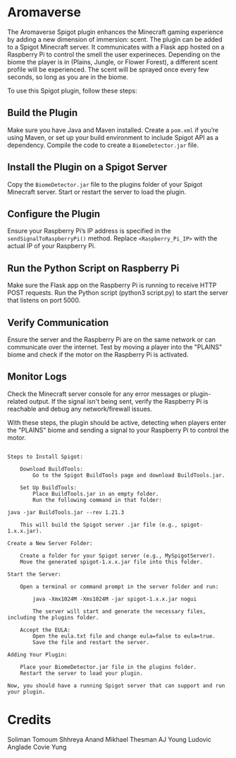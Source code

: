 # Aromaverse

The Aromaverse Spigot plugin enhances the Minecraft gaming experience by adding a new dimension of immersion: scent. The plugin can be added to a Spigot Minecraft server. It communicates with a Flask app hosted on a Raspberry Pi to control the smell the user experineces. Depending on the biome the player is in (Plains, Jungle, or Flower Forest), a different scent profile will be experienced. The scent will be sprayed once every few seconds, so long as you are in the biome.

To use this Spigot plugin, follow these steps:

## Build the Plugin
Make sure you have Java and Maven installed.
Create a `pom.xml` if you’re using Maven, or set up your build environment to include Spigot API as a dependency.
Compile the code to create a `BiomeDetector.jar` file.

## Install the Plugin on a Spigot Server
Copy the `BiomeDetector.jar` file to the plugins folder of your Spigot Minecraft server.
Start or restart the server to load the plugin.

## Configure the Plugin
Ensure your Raspberry Pi’s IP address is specified in the `sendSignalToRaspberryPi()` method. Replace `<Raspberry_Pi_IP>` with the actual IP of your Raspberry Pi.

## Run the Python Script on Raspberry Pi
Make sure the Flask app on the Raspberry Pi is running to receive HTTP POST requests.
Run the Python script (python3 script.py) to start the server that listens on port 5000.

## Verify Communication
Ensure the server and the Raspberry Pi are on the same network or can communicate over the internet.
Test by moving a player into the "PLAINS" biome and check if the motor on the Raspberry Pi is activated.

## Monitor Logs
Check the Minecraft server console for any error messages or plugin-related output.
If the signal isn't being sent, verify the Raspberry Pi is reachable and debug any network/firewall issues.

With these steps, the plugin should be active, detecting when players enter the "PLAINS" biome and sending a signal to your Raspberry Pi to control the motor.

~~~~~~~~~~~~~~~~~~~~~~~~~~~~~~~~~~~~~~~~~~~~~~~~~~~~~~~~~~~~~~~~~~~~~~~~~~~~~~~~~~~~~~~~~~~~~~~~~~~~~~~~~~~~~~~~~~~~~~~~~~~~~~~~~~~~~~~~~~~~~~~~~~~~~~~~~~~~~~~~

Steps to Install Spigot:

    Download BuildTools:
        Go to the Spigot BuildTools page and download BuildTools.jar.

    Set Up BuildTools:
        Place BuildTools.jar in an empty folder.
        Run the following command in that folder:

java -jar BuildTools.jar --rev 1.21.3

    This will build the Spigot server .jar file (e.g., spigot-1.x.x.jar).

Create a New Server Folder:

    Create a folder for your Spigot server (e.g., MySpigotServer).
    Move the generated spigot-1.x.x.jar file into this folder.

Start the Server:

    Open a terminal or command prompt in the server folder and run:

        java -Xmx1024M -Xms1024M -jar spigot-1.x.x.jar nogui

        The server will start and generate the necessary files, including the plugins folder.

    Accept the EULA:
        Open the eula.txt file and change eula=false to eula=true.
        Save the file and restart the server.

Adding Your Plugin:

    Place your BiomeDetector.jar file in the plugins folder.
    Restart the server to load your plugin.

Now, you should have a running Spigot server that can support and run your plugin.
~~~~~~~~~~~~~~~~~~~~~~~~~~~~~~~~~~~~~~~~~~~~~~~~~~~~~~~~~~~~~~~~~~~~~~~~~~~~~~~~~~~~~~~~~~~~~~~~~~~~~~~~~~~~~~~~~~~~~~~~~~~~~~~~~~~~~~~~~~~~~~~~~~~~~~~~~~~~~~~~~~
# Credits
Soliman Tomoum
Shhreya Anand
Mikhael Thesman
AJ Young
Ludovic Anglade
Covie Yung
